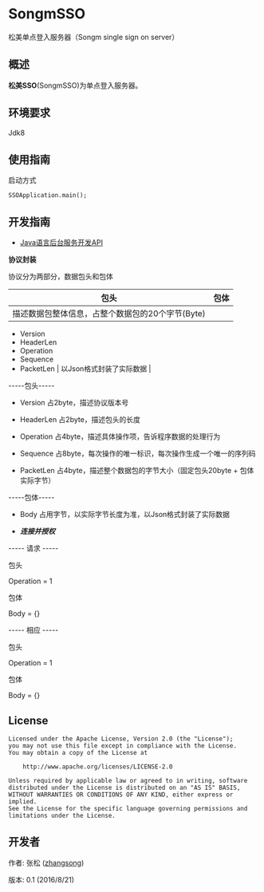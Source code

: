 # SongmSSO
松美单点登入服务器（Songm single sign on server）

## 概述

**松美SSO**(SongmSSO)为单点登入服务器。

## 环境要求

Jdk8

## 使用指南

启动方式
```
SSOApplication.main();
```

## 开发指南

+ [Java语言后台服务开发API](https://github.com/songzigw/songm.sso.backstage.java)

**协议封装**

协议分为两部分，数据包头和包体

| 包头 | 包体 |
| --- | --- |
| 描述数据包整体信息，占整个数据包的20个字节(Byte)
  - Version
  - HeaderLen
  - Operation
  - Sequence
  - PacketLen | 以Json格式封装了实际数据 |

-----包头-----

- Version
占2byte，描述协议版本号

- HeaderLen
占2byte，描述包头的长度

- Operation
占4byte，描述具体操作项，告诉程序数据的处理行为

- Sequence
占8byte，每次操作的唯一标识，每次操作生成一个唯一的序列码

- PacketLen
占4byte，描述整个数据包的字节大小（固定包头20byte + 包体实际字节）

-----包体-----

- Body
占用字节，以实际字节长度为准，以Json格式封装了实际数据

+ ***连接并授权***

----- 请求 -----

包头

Operation = 1

包体

Body = {}

----- 相应 -----

包头

Operation = 1

包体

Body = {}

## License

```
Licensed under the Apache License, Version 2.0 (the "License");
you may not use this file except in compliance with the License.
You may obtain a copy of the License at

    http://www.apache.org/licenses/LICENSE-2.0

Unless required by applicable law or agreed to in writing, software
distributed under the License is distributed on an "AS IS" BASIS,
WITHOUT WARRANTIES OR CONDITIONS OF ANY KIND, either express or implied.
See the License for the specific language governing permissions and
limitations under the License.
```

## 开发者

作者: 张松 ([zhangsong](mailto:songzigw@163.com)) 

版本: 0.1 (2016/8/21)

